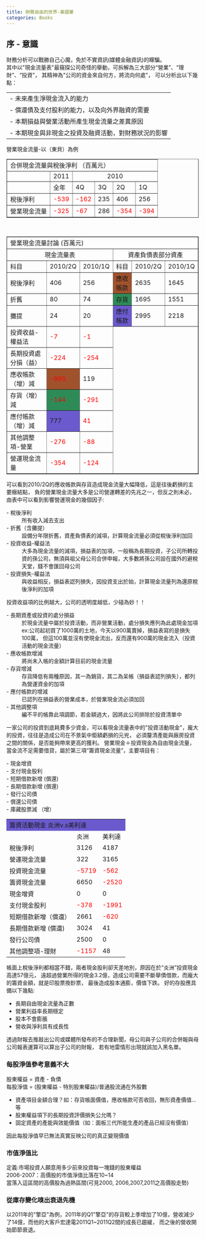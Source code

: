 ```yaml
---
title: 財務自由的世界-黃國華
categories: Books
---
```


<div class="container-fluid">
    <div class="row single-entry">
            <h2>
                序 - 意識
            </h2>
            <p>
                財務分析可以戰勝自己心魔，免於不實資訊(媒體金融資訊)的矇騙。
                <br>
                其中以"現金流量表"最窺探公司奇怪的舉動，可拆解為三大部分“營業”、“理財”、“投資”，
                其精神為"公司的資金來自何方，將流向何處"，
                可以分析出以下幾點：
                <table>
                    <tr>
                        <td>
                            - 未來產生淨現金流入的能力
                        </td>
                    </tr>
                    <tr>
                        <td>
                            - 償還債及支付股利的能力，以及向外界融資的需要
                        </td>
                    </tr>
                    <tr>
                        <td>
                            - 本期損益與營業活動所產生現金流量之差異原因
                        </td>
                    </tr>
                    <tr>
                        <td>
                            - 本期現金與非現金之投資及融資活動，對財務狀況的影響
                        </td>
                    </tr>
                </table>
            </p>
            <p>
                營業現金流量-以（東貝）為例
                <table border="1">
                    <tr>
                        <td colspan="6">合併現金流量與稅後淨利 （百萬元）</td>
                    </tr>
                    <tr>
                        <td colspan="1"></td>
                        <td colspan="1">2011</td>
                        <td colspan="4" style="text-align: center;" >2010</td>
                    </tr>
                    <tr>
                        <td colspan="1"></td>
                        <td colspan="1">全年</td>
                        <td colspan="1">4Q</td>
                        <td colspan="1">3Q</td>
                        <td colspan="1">2Q</td>
                        <td colspan="1">1Q</td>
                    </tr>
                    <tr>
                        <td colspan="1">稅後淨利</td>
                        <td colspan="1" style="color: red;">-539</td>
                        <td colspan="1" style="color: red;">-162</td>
                        <td colspan="1">235</td>
                        <td colspan="1">406</td>
                        <td colspan="1">256</td>
                    </tr>
                    <tr>
                        <td colspan="1">營業現金流量</td>
                        <td colspan="1" style="color: red;">-325</td>
                        <td colspan="1" style="color: red;">-67</td>
                        <td colspan="1">286</td>
                        <td colspan="1" style="color: red;">-354</td>
                        <td colspan="1" style="color: red;">-394</td>
                    </tr>
                </table>
                <br>
                <table border="1">
                    <tr>
                        <td colspan="6">營業現金流量討論 (百萬元)</td>
                    </tr>
                    <tr>
                        <td colspan="3" style="text-align: center;">現金流量表</td>
                        <td colspan="3" style="text-align: center;">資產負債表部分資產</td>
                    </tr>
                    <tr>
                        <td>科目</td>
                        <td>2010/2Q</td>
                        <td>2010/1Q</td>
                        <td>科目</td>
                        <td>2010/2Q</td>
                        <td>2010/1Q</td>
                    </tr>
                    <tr>
                        <td>稅後淨利</td>
                        <td>406</td>
                        <td>256</td>
                        <td style="background-color: sienna;">應收帳款</td>
                        <td>2635</td>
                        <td>1645</td>
                    </tr>
                    <tr>
                        <td>折舊</td>
                        <td>80</td>
                        <td>74</td>
                        <td style="background-color: seagreen;">存貨</td>
                        <td>1695</td>
                        <td>1551</td>
                    </tr>
                    <tr>
                        <td>攤提</td>
                        <td>24</td>
                        <td>20</td>
                        <td style="background-color: slateblue;">應付帳款</td>
                        <td>2995</td>
                        <td>2218</td>
                    </tr>
                    <tr>
                        <td>投資收益-權益法</td>
                        <td style="color:red">-7</td>
                        <td style="color: red;">-1</td>
                        <td colspan="3" rowspan="7"></td>
                    </tr>
                    <tr>
                        <td>長期投資處分損（益）</td>
                        <td style="color:red">-224</td>
                        <td style="color: red;">-254</td>
                    </tr>
                    <tr>
                        <td>應收帳款（增）減</td>
                        <td style="color:red; background-color: sienna;">-990</td>
                        <td >119</td>
                    </tr>
                    <tr>
                        <td>存貨（增）減</td>
                        <td style="color:red; background-color: seagreen;">-144</td>
                        <td style="color: red;">-291</td>
                    </tr>
                    <tr>
                        <td>應付帳款（增）減</td>
                        <td style="background-color:slateblue;">777</td>
                        <td style="color: red;">41</td>
                    </tr>
                    <tr>
                        <td>其他調整項-營業</td>
                        <td style="color:red">-276</td>
                        <td style="color: red;">-88</td>
                    </tr>
                    <tr>
                        <td>營運現金流量</td>
                        <td style="color:red">-354</td>
                        <td style="color: red;">-124</td>
                    </tr>
                </table>
            </p>
            <p>
                可以看到2010/2Q的應收帳款與存貨造成現金流量大幅降低，這是往後虧損的主要癥結點，
                負的營業現金流量大多是公司營運轉差的先兆之一，但反之則未必，由表中可以看到影響營運現金的幾個因子:
                <dl>
                    <dt>- 稅後淨利</dt>
                    <dd>所有收入減去支出</dd>
                    <dt>- 折舊（含攤提）</dt>
                    <dd>設備分年限折舊，資產負債表的減項，計算現金流量必須從稅後淨利加回</dd> 
                    <dt>- 投資收益-權益法</dt>
                    <dd>大多為現金流量的減項，損益表的加項，一般稱為長期投資，子公司所轉投資的孫公司，無須與祖父母公司合併申報，大多數將孫公司設在國外的避稅天堂，錢不會匯回母公司</dd>
                    <dt>- 投資損失-權益法</dt>
                    <dd>與收益相反，損益表認列損失，因投資支出於始，計算現金流量列為還原稅後淨利的加項</dd>
                </dl>
                投資收益項的比例越大，公司的透明度越低，少碰為妙！！
                <dl>
                    <dt>- 長期資產或投資的處分損益</dt>
                    <dd>於現金流量中屬於投資活動，而非營業活動，處分損失應列為此處現金加項
                        ex:公司起初買了1000萬的土地，今天以900萬賣掉，損益表寫的是損失100萬，
                        但這100萬並沒有使現金流出，反而還有900萬的現金流入（投資活動的現金流量）
                    </dd>
                    <dt>- 應收帳款增減</dt>
                    <dd> 將尚未入帳的金額計算目前的現金流量</dd>
                    <dt>- 存貨增減</dt>
                    <dd>存貨降低有兩種原因，其一為銷貨，其二為呆帳（損益表認列損失），都列為營運資金的加項</dd>
                    <dt>- 應付帳款的增減</dt>
                    <dd>已認列在損益表的營業成本，於營業現金流必須加回</dd>
                    <dt>- 其他調整項</dt>
                    <dd>編不平的帳靠此項調節，若金額過大，因將此公司排除於投資清單中</dd>
                </dl>
                一家公司的投資到底耗費多少資金，可以看現金流量表中的"投資活動現金"，龐大的投資，往往是造成公司在不景氣中鉅額虧損的元兇，
                必須釐清產能與廠房投資之間的關係，是否能夠帶來更高的獲利。
                營業現金＋投資現金為自由現金流量，當金流不足需要借貸，屬於第三項“籌資現金流量”，主要項目有：
                <dl>
                    <dt>- 現金增資</dt>
                    <dt>- 支付現金股利</dt>
                    <dt>- 短期借款新增 (償還)</dt>
                    <dt>- 長期借款新增 (償還)</dt>
                    <dt>- 發行公司債</dt>
                    <dt>- 償還公司債</dt>
                    <dt>- 庫藏股票減 （增）</dt>
                </dl>
            </p>
            <table>
                <tr><td style="background-color: slateblue;" colspan="3">籌資活動現金 炎洲v.s美利達</td></tr>
                <tr>
                    <td> </td>
                    <td>炎洲</td>
                    <td>美利達</td>
                </tr>
                <tr>
                    <td>稅後淨利</td>
                    <td>3126</td>
                    <td>4187</td>
                </tr>
                <tr>
                    <td>營運現金流量</td>
                    <td>322</td>
                    <td>3165</td>
                </tr>
                <tr>
                    <td>投資現金流量</td>
                    <td style="color: red;">-5719</td>
                    <td style="color: red;">-562</td>
                </tr>
                <tr>
                    <td>籌資現金流量</td>
                    <td>6650</td>
                    <td style="color: red;">-2520</td>
                </tr>
                <tr>
                    <td>現金增資</td>
                    <td>0</td>
                    <td>0</td>
                </tr>
                <tr>
                    <td>支付現金股利</td>
                    <td style="color: red;">-378</td>
                    <td style="color: red;">-1991</td>
                </tr>
                <tr>
                    <td>短期借款新增（償還）</td>
                    <td>2661</td>
                    <td style="color: red;">-620</td>
                </tr>
                <tr>
                    <td>長期借款新增 (償還)</td>
                    <td>3024</td>
                    <td>41</td>
                </tr>
                <tr>
                    <td>發行公司債</td>
                    <td>2500</td>
                    <td>0</td>
                </tr>
                <tr>
                    <td>其他調整項-理財</td>
                    <td style="color: red;">-1157</td>
                    <td>48</td>
                </tr>
            </table>
            帳面上稅後淨利都相當不錯，兩者現金股利卻天差地別，原因在於“炎洲”投資現金高達57億元，
            遠超過營業所得的現金3.2億，造成公司需要不斷舉債借款，而龐大的籌資金額，就是印股票換鈔票，
            最後造成股本通膨，價值下跌。
            好的存股應具備以下幾點:
            <ul>
                <li>長期自由現金流量為正數</li>
                <li>營業利益率長期穩定</li>
                <li>股本不會膨脹</li>
                <li>營收與淨利具有成長性</li>
            </ul>
        透過財報去推敲出公司或媒體所發布的不合理新聞，母公司與子公司的合併報與母公司報表運算可以算出子公司的財報，
        若有地雷情形出現就該加入黑名單。
        <p>
            <h3>每股淨值參考意義不大</h3>
            股東權益 = 資產 - 負債
            <br>
            每股淨值 = (股東權益 - 特別股東權益)/普通股流通在外股數
            <ul>
                <li>資產項目金額合理？如：存貨帳面價值，應收帳款可否收回，無形資產價值...等</li>
                <li>股東權益項下的長期投資評價損失公允嗎？</li>
                <li>固定資產的產能與效能價值（如：面板三代所能生產的產品已經沒有價值）</li>
            </ul>
            因此每股淨值早已無法真實反映公司的真正變現價值
        </p>
        <p>
            <h3>市值淨值比</h3>
            定義:市場投資人願意用多少前來投資每一塊錢的股東權益
            <br>
            2006-2007：高價股的市值淨值比落在10~14
            <br>
            當落入這區間的高價股為過熱區間(可見2000, 2006,2007,2011之高價股走勢)
        </p>
        <p>
            <h3>從庫存變化嗅出衰退先機</h3>
            以2011年的"擎亞"為例，2011年的Q1"擎亞"的存貨較上季增加了10億，營收減少了14億，而他的大客戶宏達電2011Q1~2011Q2間的成長已趨緩，
            而之後的營收開始節節衰退。
        </p>
    </div>
</div>